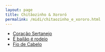 ```yaml
---
layout: page
title: Chitãozinho & Xororó
permalink: /midi/chitaozinho_e_xororo.html
---
```


* [Coração Sertanejo](https://124700.selcdn.ru/srv.victor3d.com.br/midi/sert01.mid)
* [É bailão é rodeio](https://124700.selcdn.ru/srv.victor3d.com.br/midi/bailaorodeio.mid)
* [Fio de Cabelo](https://124700.selcdn.ru/srv.victor3d.com.br/midi/sert06.mid)